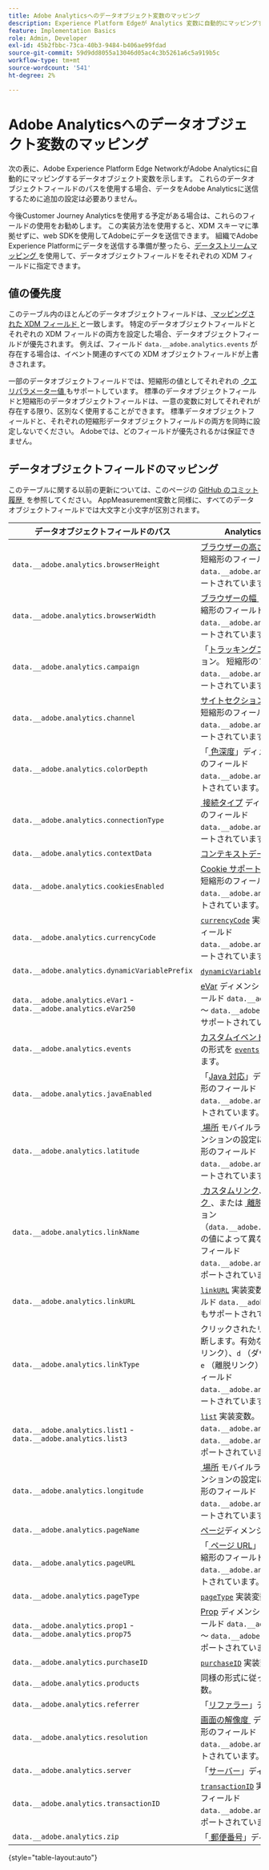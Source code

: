 ```yaml
---
title: Adobe Analyticsへのデータオブジェクト変数のマッピング
description: Experience Platform Edgeが Analytics 変数に自動的にマッピングするデータオブジェクトフィールドを表示します。
feature: Implementation Basics
role: Admin, Developer
exl-id: 45b2fbbc-73ca-40b3-9484-b406ae99fdad
source-git-commit: 59d9dd8055a13046d05ac4c3b5261a6c5a919b5c
workflow-type: tm+mt
source-wordcount: '541'
ht-degree: 2%

---
```


# Adobe Analyticsへのデータオブジェクト変数のマッピング

次の表に、Adobe Experience Platform Edge NetworkがAdobe Analyticsに自動的にマッピングするデータオブジェクト変数を示します。 これらのデータオブジェクトフィールドのパスを使用する場合、データをAdobe Analyticsに送信するために追加の設定は必要ありません。

今後Customer Journey Analyticsを使用する予定がある場合は、これらのフィールドの使用をお勧めします。 この実装方法を使用すると、XDM スキーマに準拠せずに、web SDKを使用してAdobeにデータを送信できます。 組織でAdobe Experience Platformにデータを送信する準備が整ったら、[&#x200B; データストリームマッピング &#x200B;](https://experienceleague.adobe.com/en/docs/experience-platform/datastreams/data-prep#mapping) を使用して、データオブジェクトフィールドをそれぞれの XDM フィールドに指定できます。

## 値の優先度

このテーブル内のほとんどのデータオブジェクトフィールドは、[&#x200B; マッピングされた XDM フィールド &#x200B;](xdm-var-mapping.md) と一致します。 特定のデータオブジェクトフィールドとそれぞれの XDM フィールドの両方を設定した場合、データオブジェクトフィールドが優先されます。 例えば、フィールド `data.__adobe.analytics.events` が存在する場合は、イベント関連のすべての XDM オブジェクトフィールドが上書きされます。

一部のデータオブジェクトフィールドでは、短縮形の値としてそれぞれの [&#x200B; クエリパラメーター値 &#x200B;](../validate/query-parameters.md) もサポートしています。 標準のデータオブジェクトフィールドと短縮形のデータオブジェクトフィールドは、一意の変数に対してそれぞれが存在する限り、区別なく使用することができます。 標準データオブジェクトフィールドと、それぞれの短縮形データオブジェクトフィールドの両方を同時に設定しないでください。 Adobeでは、どのフィールドが優先されるかは保証できません。

## データオブジェクトフィールドのマッピング

このテーブルに関する以前の更新については、このページの [GitHub のコミット履歴 &#x200B;](https://github.com/AdobeDocs/analytics.en/commits/main/help/implement/aep-edge/data-var-mapping.md) を参照してください。 AppMeasurement変数と同様に、すべてのデータオブジェクトフィールドでは大文字と小文字が区別されます。

| データオブジェクトフィールドのパス | Analytics の変数と説明 |
| --- | --- |
| `data.__adobe.analytics.browserHeight` | [&#x200B; ブラウザーの高さ &#x200B;](../../components/dimensions/browser-height.md) ディメンション。 短縮形のフィールド `data.__adobe.analytics.bh` もサポートされています。 |
| `data.__adobe.analytics.browserWidth` | [&#x200B; ブラウザーの幅 &#x200B;](../../components/dimensions/browser-width.md) ディメンション。 短縮形のフィールド `data.__adobe.analytics.bw` もサポートされています。 |
| `data.__adobe.analytics.campaign` | 「[&#x200B; トラッキングコード &#x200B;](../../components/dimensions/tracking-code.md)」ディメンション。 短縮形のフィールド `data.__adobe.analytics.v0` もサポートされています。 |
| `data.__adobe.analytics.channel` | [&#x200B; サイトセクション &#x200B;](../../components/dimensions/site-section.md) ディメンション。 短縮形のフィールド `data.__adobe.analytics.ch` もサポートされています。 |
| `data.__adobe.analytics.colorDepth` | 「[&#x200B; 色深度 &#x200B;](../../components/dimensions/color-depth.md)」ディメンション。 短縮形のフィールド `data.__adobe.analytics.c` もサポートされています。 |
| `data.__adobe.analytics.connectionType` | [&#x200B; 接続タイプ &#x200B;](../../components/dimensions/connection-type.md) ディメンション。 短縮形のフィールド `data.__adobe.analytics.ct` もサポートされています。 |
| `data.__adobe.analytics.contextData` | [&#x200B; コンテキストデータ変数 &#x200B;](/help/implement/vars/page-vars/contextdata.md)。 |
| `data.__adobe.analytics.cookiesEnabled` | [Cookie サポート &#x200B;](../../components/dimensions/cookie-support.md) ディメンション。 短縮形のフィールド `data.__adobe.analytics.k` もサポートされています。 |
| `data.__adobe.analytics.currencyCode` | [`currencyCode`](../vars/config-vars/currencycode.md) 実装変数。 短縮形のフィールド `data.__adobe.analytics.cc` もサポートされています。 |
| `data.__adobe.analytics.dynamicVariablePrefix` | [`dynamicVariablePrefix`](../vars/config-vars/dynamicvariableprefix.md) 実装変数。 |
| `data.__adobe.analytics.eVar1` - `data.__adobe.analytics.eVar250` | [eVar](../../components/dimensions/evar.md) ディメンション。 略記法のフィールド `data.__adobe.analytics.v1` ～ `data.__adobe.analytics.v250` もサポートされています。 |
| `data.__adobe.analytics.events` | [&#x200B; カスタムイベント &#x200B;](../../components/metrics/custom-events.md)。 このフィールドの形式を [`events`](../vars/page-vars/events/events-overview.md) 実装変数と同様にします。 |
| `data.__adobe.analytics.javaEnabled` | 「[Java 対応 &#x200B;](../../components/dimensions/java-enabled.md)」ディメンション。 短縮形のフィールド `data.__adobe.analytics.v` もサポートされています。 |
| `data.__adobe.analytics.latitude` | [&#x200B; 場所 &#x200B;](../../components/dimensions/lifecycle-dimensions.md) モバイルライフサイクルディメンションの設定に役立ちます。 短縮形のフィールド `data.__adobe.analytics.lat` もサポートされています。 |
| `data.__adobe.analytics.linkName` | [&#x200B; カスタムリンク &#x200B;](../../components/dimensions/custom-link.md)、[&#x200B; ダウンロードリンク &#x200B;](../../components/dimensions/download-link.md)、または [&#x200B; 離脱リンク &#x200B;](../../components/dimensions/exit-link.md) ディメンション（`data.__adobe.analytics.linkType` の値によって異なります）。 短縮形のフィールド `data.__adobe.analytics.pev2` もサポートされています。 |
| `data.__adobe.analytics.linkURL` | [`linkURL`](../vars/config-vars/linkurl.md) 実装変数。 短縮形のフィールド `data.__adobe.analytics.pev1` もサポートされています。 |
| `data.__adobe.analytics.linkType` | クリックされたリンクのタイプを判断します。有効な値は `o` （カスタムリンク）、`d` （ダウンロードリンク）、`e` （離脱リンク）です。 短縮形のフィールド `data.__adobe.analytics.pe` もサポートされています。 |
| `data.__adobe.analytics.list1` - `data.__adobe.analytics.list3` | [`list`](/help/implement/vars/page-vars/list.md) 実装変数。 略記法のフィールド `data.__adobe.analytics.l1` ～ `data.__adobe.analytics.list3` もサポートされています。 |
| `data.__adobe.analytics.longitude` | [&#x200B; 場所 &#x200B;](../../components/dimensions/lifecycle-dimensions.md) モバイルライフサイクルディメンションの設定に役立ちます。 短縮形のフィールド `data.__adobe.analytics.lon` もサポートされています。 |
| `data.__adobe.analytics.pageName` | [ページ](/help/components/dimensions/page.md)ディメンション。 |
| `data.__adobe.analytics.pageURL` | 「[&#x200B; ページ URL](/help/components/dimensions/page-url.md)」ディメンション。 短縮形のフィールド `data.__adobe.analytics.g` もサポートされています。 |
| `data.__adobe.analytics.pageType` | [`pageType`](../vars/page-vars/pagetype.md) 実装変数。 |
| `data.__adobe.analytics.prop1` - `data.__adobe.analytics.prop75` | [Prop](../../components/dimensions/prop.md) ディメンション。 略記法のフィールド `data.__adobe.analytics.c1` ～ `data.__adobe.analytics.c75` もサポートされています。 |
| `data.__adobe.analytics.purchaseID` | [`purchaseID`](../vars/page-vars/purchaseid.md) 実装変数。 |
| `data.__adobe.analytics.products` | 同様の形式に従った [`products`](../vars/page-vars/products.md) 実装変数。 |
| `data.__adobe.analytics.referrer` | 「[リファラー](/help/components/dimensions/referrer.md)」ディメンション。 |
| `data.__adobe.analytics.resolution` | [&#x200B; 画面の解像度 &#x200B;](../../components/dimensions/monitor-resolution.md) ディメンション。 短縮形のフィールド `data.__adobe.analytics.s` もサポートされています。 |
| `data.__adobe.analytics.server` | 「[サーバー](/help/components/dimensions/server.md)」ディメンション。 |
| `data.__adobe.analytics.transactionID` | [`transactionID`](../vars/page-vars/transactionid.md) 実装変数。 短縮形のフィールド `data.__adobe.analytics.xact` もサポートされています。 |
| `data.__adobe.analytics.zip` | 「[&#x200B; 郵便番号 &#x200B;](../../components/dimensions/zip-code.md)」ディメンション。 |

{style="table-layout:auto"}
